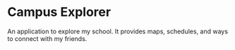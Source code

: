 # Campus Explorer

An application to explore my school. It provides maps, schedules, and ways to connect with my friends.
